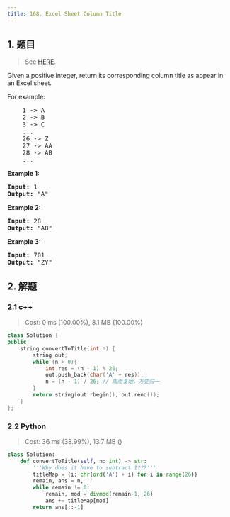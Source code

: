 ```yaml
---
title: 168. Excel Sheet Column Title
---
```


## 1. 题目

> See [HERE](https://leetcode.com/problems/excel-sheet-column-title/).

<div><p>Given a positive integer, return its corresponding column title as appear in an Excel sheet.</p>

<p>For example:</p>

<pre>    1 -&gt; A
    2 -&gt; B
    3 -&gt; C
    ...
    26 -&gt; Z
    27 -&gt; AA
    28 -&gt; AB 
    ...
</pre>

<p><strong>Example 1:</strong></p>

<pre><strong>Input:</strong> 1
<strong>Output:</strong> "A"
</pre>

<p><strong>Example 2:</strong></p>

<pre><strong>Input:</strong> 28
<strong>Output:</strong> "AB"
</pre>

<p><strong>Example 3:</strong></p>

<pre><strong>Input:</strong> 701
<strong>Output:</strong> "ZY"
</pre></div>

## 2. 解题

### 2.1 c++

> Cost: 0 ms (100.00%), 8.1 MB (100.00%)

```cpp
class Solution {
public:
    string convertToTitle(int n) {
        string out;
        while (n > 0){
            int res = (n - 1) % 26;
            out.push_back(char('A' + res));
            n = (n - 1) / 26; // 周而复始，万变归一
        }
        return string(out.rbegin(), out.rend());
    }
};
```

### 2.2 Python

> Cost: 36 ms (38.99%), 13.7 MB ()

```python
class Solution:
    def convertToTitle(self, n: int) -> str:
        '''Why does it have to subtract 1???'''
        titleMap = {i: chr(ord('A') + i) for i in range(26)}
        remain, ans = n, ''
        while remain != 0:
            remain, mod = divmod(remain-1, 26)
            ans += titleMap[mod]
        return ans[::-1]
```
